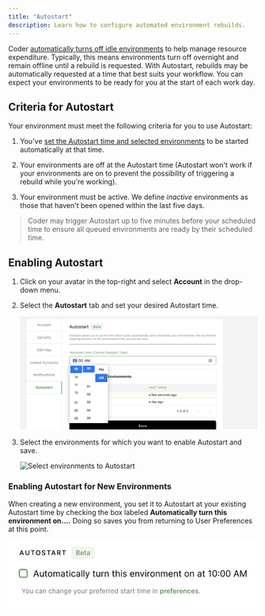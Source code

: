 ```yaml
---
title: "Autostart"
description: Learn how to configure automated environment rebuilds.
---
```


Coder [automatically turns off idle
environments](../admin/environment-management/shutdown.md) to help manage
resource expenditure. Typically, this means environments turn off overnight and
remain offline until a rebuild is requested. With Autostart, rebuilds may be
automatically requested at a time that best suits your workflow. You can expect
your environments to be ready for you at the start of each work day.

## Criteria for Autostart

Your environment must meet the following criteria for you to use Autostart:

1. You've [set the Autostart time and selected
   environments](#enabling-autostart) to be started automatically at that time.

1. Your environments are off at the Autostart time (Autostart won't work if your
   environments are on to prevent the possibility of triggering a rebuild while
   you're working).

1. Your environment must be active. We define *inactive* environments as those
   that haven't been opened within the last five days.

> Coder may trigger Autostart up to five minutes before your scheduled time to ensure
all queued environments are ready by their scheduled time.

## Enabling Autostart

1. Click on your avatar in the top-right and select **Account** in the drop-down
   menu.

2. Select the **Autostart** tab and set your desired Autostart time.

    ![Set Autostart time](../assets/set_autostart_time.png)

3. Select the environments for which you want to enable Autostart and save.

    ![Select environments to
    Autostart](../assets/autostart_save_preferences.png)

### Enabling Autostart for New Environments

When creating a new environment, you set it to Autostart at your existing
Autostart time by checking the box labeled **Automatically turn this environment
on....** Doing so saves you from returning to User Preferences at this point.

![Enable Autostart with New Environment](../assets/enable-autostart.png)
